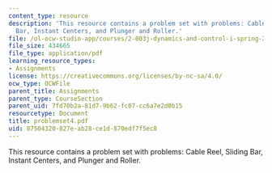 ```yaml
---
content_type: resource
description: 'This resource contains a problem set with problems: Cable Reel, Sliding
  Bar, Instant Centers, and Plunger and Roller.'
file: /ol-ocw-studio-app/courses/2-003j-dynamics-and-control-i-spring-2007/87504320827eab28ce1d870edf7f5ec8_problemset4.pdf
file_size: 434665
file_type: application/pdf
learning_resource_types:
- Assignments
license: https://creativecommons.org/licenses/by-nc-sa/4.0/
ocw_type: OCWFile
parent_title: Assignments
parent_type: CourseSection
parent_uid: 7fd70b2a-81d7-9b62-fc07-cc6a7e2d0b15
resourcetype: Document
title: problemset4.pdf
uid: 87504320-827e-ab28-ce1d-870edf7f5ec8
---
```

This resource contains a problem set with problems: Cable Reel, Sliding Bar, Instant Centers, and Plunger and Roller.